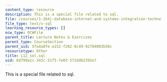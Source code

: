 ```yaml
---
content_type: resource
description: This is a special file related to sql.
file: /courses/1-264j-database-internet-and-systems-integration-technologies-fall-2013/6d799a1c343c51f57e03572dd62392e7_L12_sol.sql
file_type: text/x-sql
learning_resource_types: []
ocw_type: OCWFile
parent_title: Lecture Notes & Exercises
parent_type: CourseSection
parent_uid: 5fa4a8fe-a152-f202-8c49-92784003b58c
resourcetype: Other
title: L12_sol.sql
uid: 6d799a1c-343c-51f5-7e03-572dd62392e7
---
```

This is a special file related to sql.

